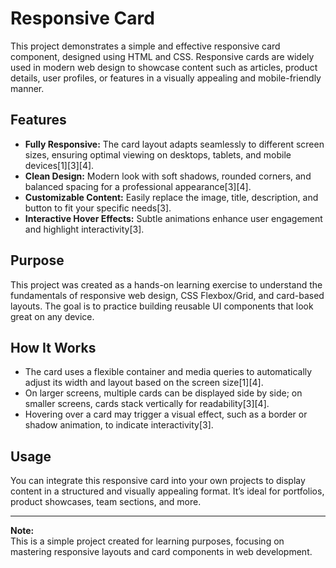 # Responsive Card

This project demonstrates a simple and effective responsive card component, designed using HTML and CSS. Responsive cards are widely used in modern web design to showcase content such as articles, product details, user profiles, or features in a visually appealing and mobile-friendly manner.

## Features

- **Fully Responsive:** The card layout adapts seamlessly to different screen sizes, ensuring optimal viewing on desktops, tablets, and mobile devices[1][3][4].
- **Clean Design:** Modern look with soft shadows, rounded corners, and balanced spacing for a professional appearance[3][4].
- **Customizable Content:** Easily replace the image, title, description, and button to fit your specific needs[3].
- **Interactive Hover Effects:** Subtle animations enhance user engagement and highlight interactivity[3].

## Purpose

This project was created as a hands-on learning exercise to understand the fundamentals of responsive web design, CSS Flexbox/Grid, and card-based layouts. The goal is to practice building reusable UI components that look great on any device.

## How It Works

- The card uses a flexible container and media queries to automatically adjust its width and layout based on the screen size[1][4].
- On larger screens, multiple cards can be displayed side by side; on smaller screens, cards stack vertically for readability[3][4].
- Hovering over a card may trigger a visual effect, such as a border or shadow animation, to indicate interactivity[3].

## Usage

You can integrate this responsive card into your own projects to display content in a structured and visually appealing format. It’s ideal for portfolios, product showcases, team sections, and more.

---

**Note:**  
This is a simple project created for learning purposes, focusing on mastering responsive layouts and card components in web development.
